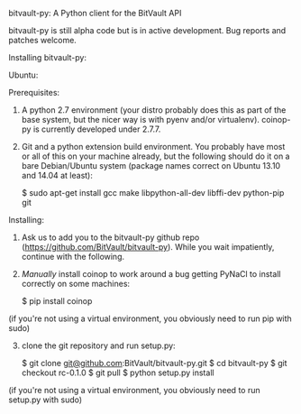 bitvault-py: A Python client for the BitVault API


bitvault-py is still alpha code but is in active development. Bug reports and
patches welcome.


Installing bitvault-py:

Ubuntu:

Prerequisites:

1. A python 2.7 environment (your distro probably does this as part of the base
   system, but the nicer way is with pyenv and/or virtualenv). coinop-py is
   currently developed under 2.7.7.

2. Git and a python extension build environment. You probably have most or all
   of this on your machine already, but the following should do it on a bare
   Debian/Ubuntu system (package names correct on Ubuntu 13.10 and 14.04 at least):

   $ sudo apt-get install gcc make libpython-all-dev libffi-dev python-pip git

Installing:

1. Ask us to add you to the bitvault-py github repo
   (https://github.com/BitVault/bitvault-py). While you wait impatiently,
   continue with the following.

2. *Manually* install coinop to work around a bug getting PyNaCl to install
   correctly on some machines:

   $ pip install coinop

(if you're not using a virtual environment, you obviously need to run pip
with sudo)

3. clone the git repository and run setup.py:

    $ git clone git@github.com:BitVault/bitvault-py.git
    $ cd bitvault-py
    $ git checkout rc-0.1.0
    $ git pull
    $ python setup.py install

(if you're not using a virtual environment, you obviously need to run setup.py
with sudo)
